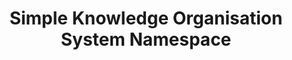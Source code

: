 ---
schema: namespace
title: Simple Knowledge Organisation System Namespace
notes: <span style='color:BlueViolet'>Namespace</span> This the fully annotated Simple Knowledge Organisation System Namespace
organization: DataScientia Foundation
resources:
  - name: SKOS_Namespace.xls
    url: >-
      http://git.knowdive.disi.unitn.it:8080/knowledge/LiveKnowledge/CREP_NKC/ontologies/SKOS/SKOS-namespace/raw/master/SKOS-Namespace.csv
    format: xls
    description: >-
      This is the file representing the Simple Knowledge Organisation System (SKOS) namespace
version: v0
prefix: SKOS
ns_license: Creative Commons
publisher: DataScientia
annotator: Mayukh Bagchi
owner: DataScientia
other_Namespaces_Reused: rdf
generation_DateTime: 30/04/2024
language: en
type:
  - Namespace
translators: none
keywords: concept schemes
validator: 'Mayukh Bagchi'
reference_teleontology: to be added
reference_UKC_Version: to be added
project_Page: <a href="https://ds.datascientia.eu/community/public/projects/26">Knowledge Organization project<a>
category:
  - Knowledge Organization
---
